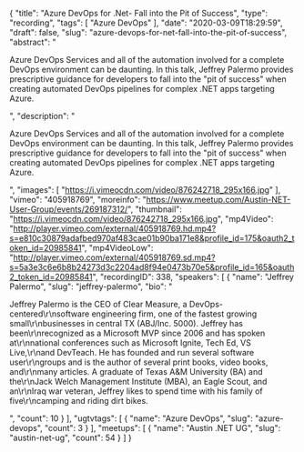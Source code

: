 {
  "title": "Azure DevOps for .Net- Fall into the Pit of Success",
  "type": "recording",
  "tags": [
    "Azure DevOps"
  ],
  "date": "2020-03-09T18:29:59",
  "draft": false,
  "slug": "azure-devops-for-net-fall-into-the-pit-of-success",
  "abstract": "<p>Azure DevOps Services and all of the automation involved for a complete DevOps environment can be daunting. In this talk, Jeffrey Palermo provides prescriptive guidance for developers to fall into the \"pit of success\" when creating automated DevOps pipelines for complex .NET apps targeting Azure.</p>",
  "description": "<p>Azure DevOps Services and all of the automation involved for a complete DevOps environment can be daunting. In this talk, Jeffrey Palermo provides prescriptive guidance for developers to fall into the \"pit of success\" when creating automated DevOps pipelines for complex .NET apps targeting Azure.</p>",
  "images": [
    "https://i.vimeocdn.com/video/876242718_295x166.jpg"
  ],
  "vimeo": "405918769",
  "moreinfo": "https://www.meetup.com/Austin-NET-User-Group/events/269187312/",
  "thumbnail": "https://i.vimeocdn.com/video/876242718_295x166.jpg",
  "mp4Video": "http://player.vimeo.com/external/405918769.hd.mp4?s=e810c30879adafbed970af483cae01b90ba171e8&profile_id=175&oauth2_token_id=20985841",
  "mp4VideoLow": "http://player.vimeo.com/external/405918769.sd.mp4?s=5a3e3c6e6b8b24273d3c2204ad8f94e0473b70e5&profile_id=165&oauth2_token_id=20985841",
  "recordingID": 338,
  "speakers": [
    {
      "name": "Jeffrey Palermo",
      "slug": "jeffrey-palermo",
      "bio": "<p>Jeffrey Palermo is the CEO of Clear Measure, a DevOps-centered\r\nsoftware engineering firm, one of the fastest growing small\r\nbusinesses in central TX (ABJ/Inc. 5000). Jeffrey has been\r\nrecognized as a Microsoft MVP since 2006 and has spoken at\r\nnational conferences such as Microsoft Ignite, Tech Ed, VS Live,\r\nand DevTeach. He has founded and run several software user\r\ngroups and is the author of several print books, video books, and\r\nmany articles. A graduate of Texas A&M University (BA) and the\r\nJack Welch Management Institute (MBA), an Eagle Scout, and an\r\nIraq war veteran, Jeffrey likes to spend time with his family of five\r\ncamping and riding dirt bikes.</p>",
      "count": 10
    }
  ],
  "ugtvtags": [
    {
      "name": "Azure DevOps",
      "slug": "azure-devops",
      "count": 3
    }
  ],
  "meetups": [
    {
      "name": "Austin .NET UG",
      "slug": "austin-net-ug",
      "count": 54
    }
  ]
}